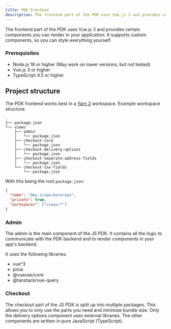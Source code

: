 ```yaml
---
title: PDK Frontend
description: The frontend part of the PDK uses Vue.js 3 and provides certain components you can render in your application. It supports custom components, so you can style everything yourself.
---
```


<Stack class="grid-flow-col auto-cols-max gap-1">
    <NpmShield package="@myparcel/pdk" />
    <GitHubShield repo="myparcelnl/js-pdk" link="issues" />
    <GitHubShield repo="myparcelnl/js-pdk" link="pulls" />
</Stack>

The frontend part of the PDK uses Vue.js 3 and provides certain components you can render in your application. It supports custom components, so you can style everything yourself.

### Prerequisites

- Node.js 18 or higher (May work on lower versions, but not tested)
- Vue.js 3 or higher
- TypeScript 4.5 or higher

## Project structure

The PDK frontend works best in a [Yarn 2](https://yarnpkg.com/) workspace. Example workspace structure:

```
.
├── package.json
└── views
    ├── admin
    │   └── package.json
    ├── checkout-core
    │   └── package.json
    ├── checkout-delivery-options
    │   └── package.json
    ├── checkout-separate-address-fields
    │   └── package.json
    └── checkout-tax-fields
        └── package.json
```

With this being the root `package.json`:

```json
{
  "name": "@my-scope/monorepo",
  "private": true,
  "workspaces": ["views/*"]
}
```

### Admin

The admin is the main component of the JS PDK. It contains all the logic to communicate with the PDK backend and to render components in your app's backend.

It uses the following libraries:

- vue^3
- pinia
- @vueuse/core
- @tanstack/vue-query

<Cta
  title="Set up the admin"
  subtitle="Continue reading on how to set up the admin"
  aria-label="Continue reading on how to set up the admin"
  link="./10.admin.md" 
  class="max-w-96" />

### Checkout

The checkout part of the JS PDK is split up into multiple packages. This allows you to only use the parts you need and minimize bundle size. Only the delivery options component uses external libraries. The other components are written in pure JavaScript (TypeScript).

<Cta 
  title="Set up the checkout" 
  subtitle="Continue reading on how to set up the checkout"
  aria-label="Continue reading on how to set up the checkout"
  link="./20.frontend.md" 
  class="max-w-96" />
